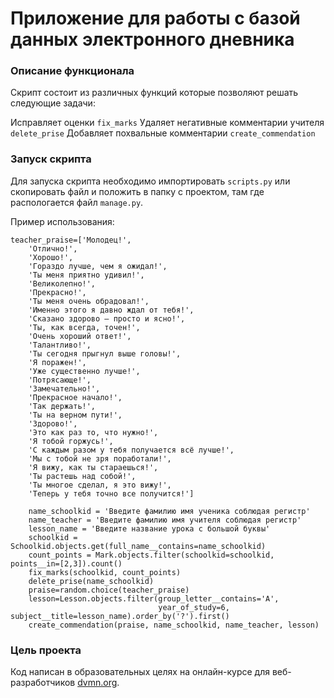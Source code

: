 # Приложение для работы с базой данных электронного дневника

### Описание функционала

Скрипт состоит из различных функций которые позволяют решать следующие задачи:

Исправляет оценки `fix_marks`
Удаляет негативные комментарии учителя `delete_prise`
Добавляет похвальные комментарии `create_commendation`

### Запуск скрипта
Для запуска скрипта необходимо импортировать `scripts.py` или скопировать файл и положить в папку с проектом, там где распологается файл `manage.py`.

Пример использования:
```
teacher_praise=['Молодец!',
	'Отлично!',
	'Хорошо!',
	'Гораздо лучше, чем я ожидал!',
	'Ты меня приятно удивил!',
	'Великолепно!',
	'Прекрасно!',
	'Ты меня очень обрадовал!',
	'Именно этого я давно ждал от тебя!',
	'Сказано здорово – просто и ясно!',
	'Ты, как всегда, точен!',
	'Очень хороший ответ!',
	'Талантливо!',
	'Ты сегодня прыгнул выше головы!',
	'Я поражен!',
	'Уже существенно лучше!',
	'Потрясающе!',
	'Замечательно!',
	'Прекрасное начало!',
	'Так держать!',
	'Ты на верном пути!',
	'Здорово!',
	'Это как раз то, что нужно!',
	'Я тобой горжусь!',
	'С каждым разом у тебя получается всё лучше!',
	'Мы с тобой не зря поработали!',
	'Я вижу, как ты стараешься!',
	'Ты растешь над собой!',
	'Ты многое сделал, я это вижу!',
	'Теперь у тебя точно все получится!']

	name_schoolkid = 'Введите фамилию имя ученика соблюдая регистр'
	name_teacher = 'Введите фамилию имя учителя соблюдая регистр'
	lesson_name = 'Введите название урока с большой буквы'
	schoolkid = Schoolkid.objects.get(full_name__contains=name_schoolkid)
	count_points = Mark.objects.filter(schoolkid=schoolkid, points__in=[2,3]).count()
	fix_marks(schoolkid, count_points)
	delete_prise(name_schoolkid)
	praise=random.choice(teacher_praise)
	lesson=Lesson.objects.filter(group_letter__contains='А',
								 year_of_study=6, subject__title=lesson_name).order_by('?').first()
	create_commendation(praise, name_schoolkid, name_teacher, lesson)
```

### Цель проекта

Код написан в образовательных целях на онлайн-курсе для веб-разработчиков [dvmn.org](https://dvmn.org/).